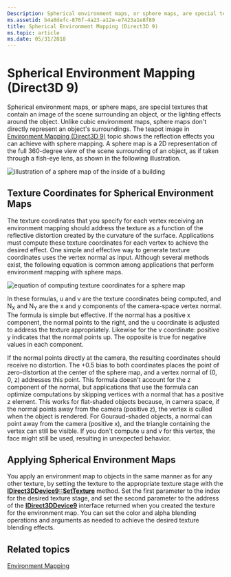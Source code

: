 ```yaml
---
Description: Spherical environment maps, or sphere maps, are special textures that contain an image of the scene surrounding an object, or the lighting effects around the object.
ms.assetid: b4a8defc-876f-4a23-a12e-e7423a1e8f89
title: Spherical Environment Mapping (Direct3D 9)
ms.topic: article
ms.date: 05/31/2018
---
```


# Spherical Environment Mapping (Direct3D 9)

Spherical environment maps, or sphere maps, are special textures that contain an image of the scene surrounding an object, or the lighting effects around the object. Unlike cubic environment maps, sphere maps don't directly represent an object's surroundings. The teapot image in [Environment Mapping (Direct3D 9)](environment-mapping.md) topic shows the reflection effects you can achieve with sphere mapping. A sphere map is a 2D representation of the full 360-degree view of the scene surrounding of an object, as if taken through a fish-eye lens, as shown in the following illustration.

![illustration of a sphere map of the inside of a building](images/spheremap.png)

## Texture Coordinates for Spherical Environment Maps

The texture coordinates that you specify for each vertex receiving an environment mapping should address the texture as a function of the reflective distortion created by the curvature of the surface. Applications must compute these texture coordinates for each vertex to achieve the desired effect. One simple and effective way to generate texture coordinates uses the vertex normal as input. Although several methods exist, the following equation is common among applications that perform environment mapping with sphere maps.

![equation of computing texture coordinates for a sphere map](images/spheremap-formula.png)

In these formulas, u and v are the texture coordinates being computed, and N<sub>X</sub> and N<sub>Y</sub> are the x and y components of the camera-space vertex normal. The formula is simple but effective. If the normal has a positive x component, the normal points to the right, and the u coordinate is adjusted to address the texture appropriately. Likewise for the v coordinate: positive y indicates that the normal points up. The opposite is true for negative values in each component.

If the normal points directly at the camera, the resulting coordinates should receive no distortion. The +0.5 bias to both coordinates places the point of zero-distortion at the center of the sphere map, and a vertex normal of (0, 0, z) addresses this point. This formula doesn't account for the z component of the normal, but applications that use the formula can optimize computations by skipping vertices with a normal that has a positive z element. This works for flat-shaded objects because, in camera space, if the normal points away from the camera (positive z), the vertex is culled when the object is rendered. For Gouraud-shaded objects, a normal can point away from the camera (positive x), and the triangle containing the vertex can still be visible. If you don't compute u and v for this vertex, the face might still be used, resulting in unexpected behavior.

## Applying Spherical Environment Maps

You apply an environment map to objects in the same manner as for any other texture, by setting the texture to the appropriate texture stage with the [**IDirect3DDevice9::SetTexture**](/windows/desktop/api) method. Set the first parameter to the index for the desired texture stage, and set the second parameter to the address of the [**IDirect3DDevice9**](/windows/win32/api/d3d9helper/nn-d3d9helper-idirect3ddevice9) interface returned when you created the texture for the environment map. You can set the color and alpha blending operations and arguments as needed to achieve the desired texture blending effects.

## Related topics

<dl> <dt>

[Environment Mapping](environment-mapping.md)
</dt> </dl>

 

 